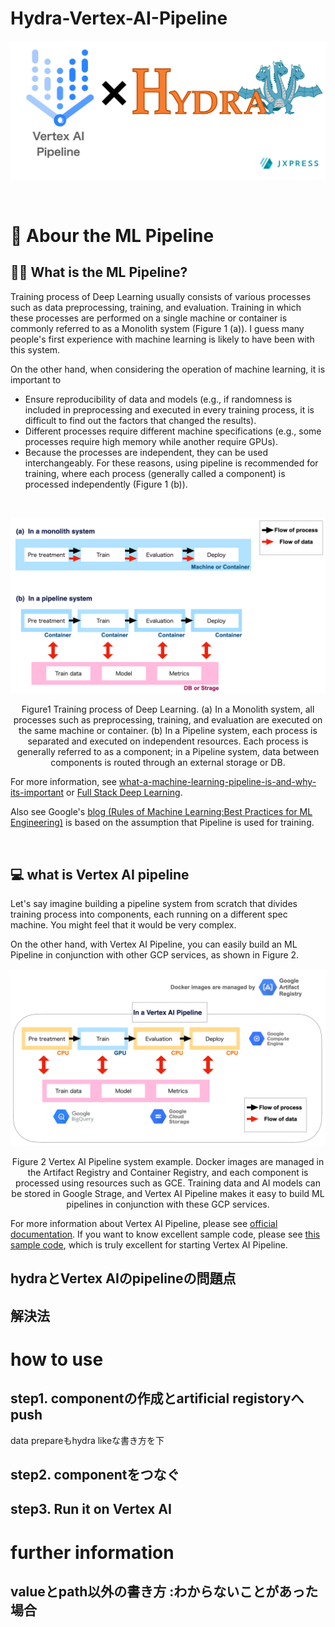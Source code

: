 # Hydra-Vertex-AI-Pipeline

![training_type](/documents/images/hydra_pipeline_title.png)


<br>


#  📝 Abour the ML Pipeline
## 👨‍🏭 What is the ML Pipeline?
Training process of Deep Learning usually consists of various processes such as data preprocessing, training, and evaluation.
Training in which these processes are performed on a single machine or container is commonly referred to as a Monolith system (Figure 1 (a)).
I guess many people's first experience with machine learning is likely to have been with this system.

On the other hand, when considering the operation of machine learning, it is important to
- Ensure reproducibility of data and models (e.g., if randomness is included in preprocessing and executed in every training process, it is difficult to find out the factors that changed the results).
- Different processes require different machine specifications (e.g., some processes require high memory while another require GPUs).
- Because the processes are independent, they can be used interchangeably.
For these reasons, using pipeline is recommended for training, where each process (generally called a component) is processed independently (Figure 1 (b)).


<br>

![train_type](/documents/images/hydrapipeline_train_type.png)
<p align = "center">
Figure1 Training process of Deep Learning. (a) In a Monolith system, all processes such as preprocessing, training, and evaluation are executed on the same machine or container. (b) In a Pipeline system, each process is separated and executed on independent resources. Each process is generally referred to as a component; in a Pipeline system, data between components is routed through an external storage or DB.
</p>

For more information, see [what-a-machine-learning-pipeline-is-and-why-its-important](https://www.datarobot.com/blog/what-a-machine-learning-pipeline-is-and-why-its-important/) or [Full Stack Deep Learning](https://fullstackdeeplearning.com/course/2022/lecture-4-data-management/).

Also see Google's [blog (Rules of Machine Learning:Best Practices for ML Engineering)](https://developers.google.com/machine-learning/guides/rules-of-ml?hl=en) is based on the assumption that Pipeline is used for training.


<br>


## 💻 what is Vertex AI pipeline
Let's say imagine building a pipeline system from scratch that divides training process into components, each running on a different spec machine. You might feel that it would be very complex.

On the other hand, with Vertex AI Pipeline, you can easily build an ML Pipeline in conjunction with other GCP services, as shown in Figure 2.


![Intro_vertex_ai_pipeline](/documents/images/Intro_vertex_ai_pipeline.png)
<p align = "center">
Figure 2  Vertex AI Pipeline system example. Docker images are managed in the Artifact Registry and Container Registry, and each component is processed using resources such as GCE. Training data and AI models can be stored in Google Strage, and Vertex AI Pipeline makes it easy to build ML pipelines in conjunction with these GCP services.
</p>

For more information about Vertex AI Pipeline, please see [official documentation](https://cloud.google.com/vertex-ai/docs/pipelines/).
If you want to know excellent sample code, please see [this sample code](https://github.com/reproio/lab_sample_pipelines), which is truly excellent for starting Vertex AI Pipeline.


## hydraとVertex AIのpipelineの問題点
## 解決法

# how to use
## step1. componentの作成とartificial registoryへpush
data prepareもhydra likeな書き方を下
## step2. componentをつなぐ
## step3. Run it on Vertex AI

# further information
## valueとpath以外の書き方 :わからないことがあった場合